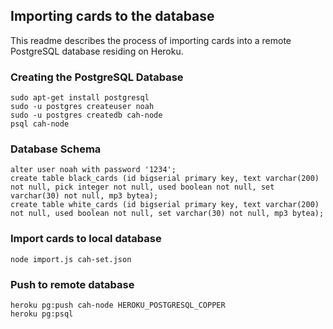 ## Importing cards to the database

This readme describes the process of importing cards into a remote PostgreSQL database residing on Heroku.

### Creating the PostgreSQL Database
```
sudo apt-get install postgresql
sudo -u postgres createuser noah
sudo -u postgres createdb cah-node
psql cah-node
```

### Database Schema
```
alter user noah with password '1234';
create table black_cards (id bigserial primary key, text varchar(200) not null, pick integer not null, used boolean not null, set varchar(30) not null, mp3 bytea);
create table white_cards (id bigserial primary key, text varchar(200) not null, used boolean not null, set varchar(30) not null, mp3 bytea);
```

### Import cards to local database
```
node import.js cah-set.json
```

### Push to remote database
```
heroku pg:push cah-node HEROKU_POSTGRESQL_COPPER
heroku pg:psql
```
